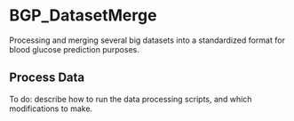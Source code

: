 # BGP_DatasetMerge
Processing and merging several big datasets into a standardized format for blood glucose prediction purposes. 






## Process Data

To do: describe how to run the data processing scripts, and which modifications to make.





